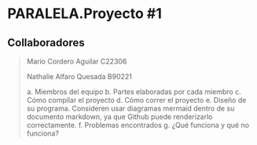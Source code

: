 # PARALELA.Proyecto #1

<h2>Collaboradores</h2>

> Mario Cordero Aguilar C22306
> 
> Nathalie Alfaro Quesada B90221
>
> a. Miembros del equipo 
b. Partes elaboradas por cada miembro 
c. Cómo compilar el proyecto 
d. Cómo correr el proyecto 
e. Diseño de su programa. Consideren usar diagramas mermaid dentro de su 
documento markdown, ya que Github puede renderizarlo correctamente. 
f. Problemas encontrados 
g. ¿Qué funciona y qué no funciona? 

<!-- LINEAS DE PRUEBA -->

<!--

Lorem ipsum dolor sit amet,
consectetur adipiscing elit.
Pellentesque habitant morbi
tristique senectus et netus
et malesuada fames ac turpis
egestas. Vestibulum tortor quam,
feugiat vitae, ultricies eget,
tempor sit amet, ante. Donec eu
libero sit amet quam egestas
semper. Aenean ultricies mi vitae
est. Mauris placerat eleifend leo.
Quisque sit amet est et sapien
ullamcorper pharetra.
Vestibulum erat wisi, condimentum
sed, commodo vitae, ornare sit
amet, wisi. Aenean fermentum,
elit eget tincidunt condimentum,
eros ipsum rutrum orci, sagittis
tempus lacus enim ac dui.
Donec non enim in turpis pulvinar
facilisis. Ut felis. Praesent
dapibus, neque id cursus faucibus,
tortor neque egestas augue, eu
vulputate magna eros eu erat.
Aliquam erat volutpat. Nam dui
mi, tincidunt quis, accumsan
porttitor, facilisis luctus,
metus. Phasellus ultrices nulla
quis nibh. Quisque a lectus.
Donec consectetuer ligula
vulputate sem tristique cursus.
Nam nulla quam, gravida non,
commodo a, sodales sit amet,
nisi. Pellentesque fermentum
dolor. Aliquam quam lectus,
facilisis auctor, ultrices ut,
elementum vulputate, nunc.
Lorem ipsum dolor sit amet,
consectetur adipiscing elit.
Pellentesque habitant morbi
tristique senectus et netus
et malesuada fames ac turpis
egestas. Vestibulum tortor quam,
feugiat vitae, ultricies eget,
tempor sit amet, ante. Donec eu
libero sit amet quam egestas
semper. Aenean ultricies mi vitae
est. Mauris placerat eleifend leo.
Quisque sit amet est et sapien
ullamcorper pharetra.
Vestibulum erat wisi, condimentum
sed, commodo vitae, ornare sit
amet, wisi. Aenean fermentum,
elit eget tincidunt condimentum,
eros ipsum rutrum orci, sagittis
tempus lacus enim ac dui.
Donec non enim in turpis pulvinar
facilisis. Ut felis. Praesent
dapibus, neque id cursus faucibus,
tortor neque egestas augue, eu
vulputate magna eros eu erat.
Aliquam erat volutpat. Nam dui
mi, tincidunt quis, accumsan
porttitor, facilisis luctus,
metus. Phasellus ultrices nulla
quis nibh. Quisque a lectus.
Donec consectetuer ligula
vulputate sem tristique cursus.
Nam nulla quam, gravida non,
commodo a, sodales sit amet,
nisi. Pellentesque fermentum
dolor. Aliquam quam lectus,
facilisis auctor, ultrices ut,
elementum vulputate, nunc. 

-->